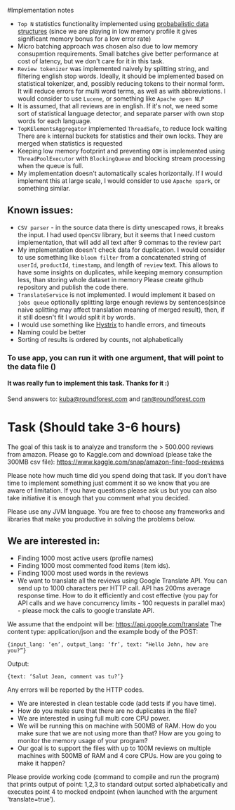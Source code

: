 #Implementation notes
* `Top N` statistics functionality implemented using [probabalistic data structures](https://highlyscalable.wordpress.com/2012/05/01/probabilistic-structures-web-analytics-data-mining/) (since we are playing in low memory profile it gives significant memory bonus for a low error rate)
* Micro batching approach was chosen also due to low memory consupmtion requirements. Small batches give better performance at cost of latency, but we don't care for it in this task.
* `Review tokenizer` was implemented naively by splitting string, and filtering english stop words. Ideally, it should be implemented based on statistical tokenizer, and, possibly reducing tokens to their normal form. It will reduce errors for multi word terms, as well as with abbreviations. I would consider to use `Lucene`, or something like `Apache open NLP`
* It is assumed, that all reviews are in english. If it's not, we need some sort of statistical language detector, and separate parser with own stop words for each language.
* `TopKElementsAggregator` implemented `ThreadSafe`, to reduce lock waiting There are `k` internal buckets for statistics and their own locks. They are merged when statistics is requested  
* Keeping low memory footprint and preventing `OOM` is implemented using `ThreadPoolExecutor` with `BlockingQueue` and blocking stream processing when the queue is full. 
* My implementation doesn't automatically scales horizontally. If I would implement this at large scale, I would consider to use `Apache spark`, or something similar.

## Known issues:
* `CSV parser` - in the source data there is dirty unescaped rows, it breaks the input. I had used `OpenCSV` library, but it seems that I need custom implementation, that will add all text after 9 commas to the review part
*  My implementation doesn't check data for duplication. I would consider to use something like `bloom filter` from a concatenated string of `userId`, `productId`, `timestamp`, and length of `review` text. This allows to have some insights on duplicates, while keeping memory consumption less, than storing whole dataset in memory
Please create github repository and publish the code there.
* `TranslateService` is not implemented. I would implement it based on `jobs queue` optionally splitting large enough reviews by sentences(since naive splitting may affect translation meaning of merged result), then, if it still doesn't fit I would split it by words.
* I would use something like [Hystrix](https://github.com/Netflix/Hystrix) to handle errors, and timeouts
* Naming could be better
* Sorting of results is ordered by counts, not alphabetically

### To use app, you can run it with one argument, that will point to the data file ()

#### It was really fun to implement this task. Thanks for it :)



Send answers to: kuba@roundforest.com and ran@roundforest.com 
# Task (Should take 3-6 hours)

The goal of this task is to analyze and transform the > 500.000 reviews from amazon. 
Please go to Kaggle.com and download (please take the 300MB csv file): 
https://www.kaggle.com/snap/amazon-fine-food-reviews

Please note how much time did you spend doing that task. If you don’t have time to implement something just comment it so we know that you are aware of limitation. If you have questions please ask us but you can also take initiative it is enough that you comment what you decided.

Please use any JVM language. You are free to choose any frameworks and libraries that make you productive in solving the problems below.

## We are interested in:

* Finding 1000 most active users (profile names)
* Finding 1000 most commented food items (item ids).
* Finding 1000 most used words in the reviews
* We want to translate all the reviews using Google Translate API. You can send up to 1000 characters per HTTP call. API has 200ms average response time. How to do it efficiently and cost effective (you pay for API calls and we have concurrency limits -  100 requests in parallel max) - please mock the calls to google translate API. 

We assume that the endpoint will be: https://api.google.com/translate
The content type: application/json and the example body of the POST:

```
{input_lang: ‘en’, output_lang: ‘fr’, text: “Hello John, how are you?”}
```

Output:

```
{text: ‘Salut Jean, comment vas tu?’}
```

Any errors will be reported by the HTTP codes. 


* We are interested in clean testable code (add tests if you have time).
* How do you make sure that there are no duplicates in the file?
* We are interested in using full multi core CPU power.
* We will be running this on machine with 500MB of RAM. How do you make sure that we are not using more than that? How are you going to monitor the memory usage of your program?
* Our goal is to support the files with up to 100M reviews on multiple machines with 500MB of RAM and 4 core CPUs. How are you going to make it happen?

Please provide working code (command to compile and run the program) that prints output of point: 1,2,3 to standard output sorted alphabetically and executes point 4 to mocked endpoint (when launched with the argument ‘translate=true’).


